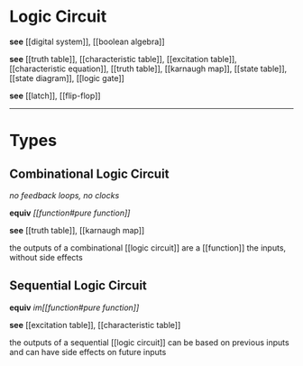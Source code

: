 # Logic Circuit

**see** [[digital system]], [[boolean algebra]]

**see** [[truth table]], [[characteristic table]], [[excitation table]], [[characteristic equation]], [[truth table]], [[karnaugh map]], [[state table]], [[state diagram]], [[logic gate]]

**see** [[latch]], [[flip-flop]]

---

# Types

## Combinational Logic Circuit

_no feedback loops, no clocks_

**equiv** _[[function#pure function]]_

**see** [[truth table]], [[karnaugh map]]

the outputs of a combinational [[logic circuit]] are a [[function]] the inputs, without side effects

## Sequential Logic Circuit

**equiv** _im[[function#pure function]]_

**see** [[excitation table]], [[characteristic table]]

the outputs of a sequential [[logic circuit]] can be based on previous inputs and can have side effects on future inputs
